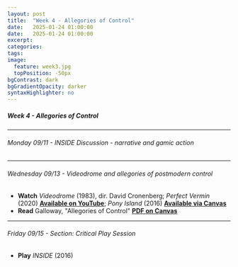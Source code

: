 ```yaml
---
layout: post
title:  "Week 4 - Allegories of Control"
date:   2025-01-24 01:00:00
date:   2025-01-24 01:00:00
excerpt: 
categories:
tags:
image:
  feature: week3.jpg
  topPosition: -50px
bgContrast: dark
bgGradientOpacity: darker
syntaxHighlighter: no
---
```

##### **Week 4 - Allegories of Control**

---

###### Monday 09/11 - *INSIDE* Discussion - narrative and gamic action

---

###### Wednesday 09/13 - *Videodrome* and allegories of postmodern control

- **Watch** *Videodrome* (1983), dir. David Cronenberg; *Perfect Vermin* (2020) [**Available on YouTube**](https://www.youtube.com/watch?v=XKiJ1zf3XJo); *Pony Island* (2016) [**Available via Canvas**](https://uncch.instructure.com/courses/33866/discussion_topics/230654)
- **Read** Galloway, "Allegories of Control" [**PDF on Canvas**](https://uncch.instructure.com/courses/33866/files/folder/Readings?preview=4600654)

---

###### Friday 09/15 - Section: Critical Play Session
- **Play** *INSIDE* (2016) 
